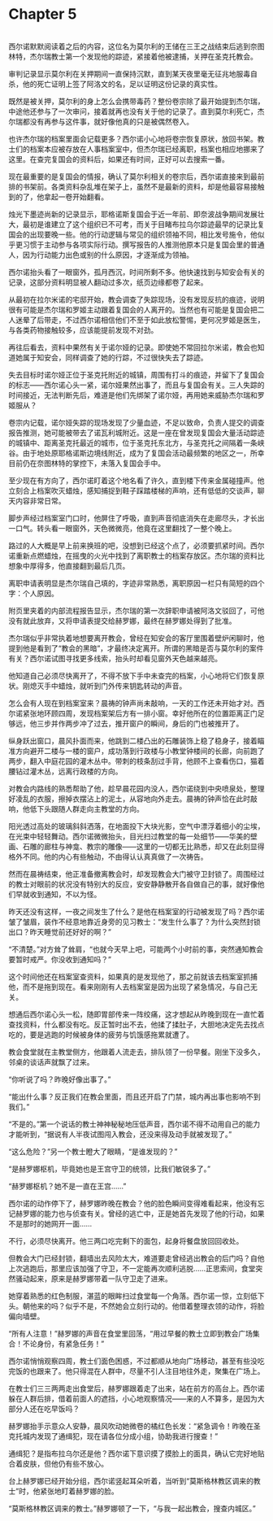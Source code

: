 # Chapter 5

<br>
西尔诺默默阅读着之后的内容，这位名为莫尔利的王储在三王之战结束后逃到奈图林特，杰尔瑞教士第一个发现他的踪迹，紧接着他被逮捕，关押在圣克托教会。

审判记录显示莫尔利在关押期间一直保持沉默，直到某天夜里毫无征兆地服毒自杀，他的死亡证明上签了阿洛文的名，足以证明这份记录的真实性。

既然是被关押，莫尔利的身上怎么会携带毒药？整份卷宗除了最开始提到杰尔瑞，中途他还参与了一次审问，接着就再也没有关于他的记录了。直到莫尔利死亡，杰尔瑞都没有再参与这件事，就好像他真的只是被偶然卷入。

也许杰尔瑞的档案里面会记载更多？西尔诺小心地将卷宗恢复原状，放回书架。教士们的档案本应被存放在人事档案室中，但杰尔瑞已经离职，档案也相应地挪来了这里。在查完复国会的资料后，如果还有时间，正好可以去搜索一番。

现在最重要的是复国会的情报，确认了莫尔利相关的卷宗后，西尔诺直接来到最前排的书架前。各类资料杂乱堆在架子上，虽然不是最新的资料，却是他最容易接触到的了，他拿起一卷开始翻看。

烛光下墨迹尚新的记录显示，耶格诺斯复国会于近一年前、即奈波战争期间发展壮大，最初是谁建立了这个组织已不可考，而关于目睹布拉乌尔踪迹最早的记录比复国会的出现要晚一些。他的行动逻辑与常见的组织领袖不同，相比发号施令，他似乎更习惯于主动参与各项实际行动。撰写报告的人推测他原本只是复国会里的普通人，因为行动能力出色或别的什么原因，才逐渐成为领袖。

西尔诺抬头看了一眼窗外，孤月西沉，时间所剩不多。他快速找到与知安会有关的记录，这部分资料明显被人翻动过多次，纸页边缘都卷了起来。

从最初在拉尔米诺的宅邸开始，教会调查了失踪现场，没有发现反抗的痕迹，说明很有可能是杰尔瑞和罗姬主动跟着复国会的人离开的。当然也有可能是复国会把二人迷晕了后带走，不过西尔诺相信他们不至于如此放松警惕，更何况罗姬是医生，与各类药物接触较多，应该能提前发现不对劲。

再往后看去，资料中果然有关于诺尔娅的记录。即使她不常回拉尔米诺，教会也知道她属于知安会，同样调查了她的行踪，不过很快失去了踪迹。

失去目标时诺尔娅正位于圣克托附近的城镇，周围有打斗的痕迹，并留下了复国会的标志——西尔诺心头一紧，诺尔娅果然出事了，而且与复国会有关。三人失踪的时间接近，无法判断先后，难道是他们先绑架了诺尔娅，再用她来威胁杰尔瑞和罗姬服从？

卷宗内记载，诺尔娅失踪的现场发现了少量血迹，不足以致命，负责人提交的调查报告推测，她可能被带去了诺瓦利城附近。这是一座在曾发现复国会大量活动踪迹的城镇中、距离圣克托最近的城市，位于圣克托东北方，与圣克托之间隔着一条峡谷。由于地处原耶格诺斯边境线附近，成为了复国会活动最频繁的地区之一，所幸目前仍在奈图林特的掌控下，未落入复国会手中。

至少现在有方向了，西尔诺盯着这个地名看了许久，直到楼下传来金属碰撞声。他立刻合上档案吹灭蜡烛，感知捕捉到鞋子踩踏楼梯的声响，还有低低的交谈声，聊天内容非常日常。

脚步声经过档案室门口时，他屏住了呼吸，直到声音彻底消失在走廊尽头，才长出一口气。转头看一眼窗外，天色微微亮，他竟在这里翻找了一整个晚上。

路过的人大概是早上前来换班的吧，没想到已经这个点了，必须要抓紧时间。西尔诺重新点燃蜡烛，在摇曳的火光中找到了离职教士的档案存放区。杰尔瑞的资料比想象中厚得多，他直接翻到最后几页。

离职申请表明显是杰尔瑞自己填的，字迹非常熟悉，离职原因一栏只有简短的四个字：个人原因。

附页里夹着的内部流程报告显示，杰尔瑞的第一次辞职申请被阿洛文驳回了，可他没有就此放弃，又将申请表提交给赫罗娜，最终在赫罗娜处得到了批准。

杰尔瑞似乎非常执着地想要离开教会，曾经在知安会的客厅里围着壁炉闲聊时，他提到他是看到了“教会的黑暗”，才最终决定离开。所谓的黑暗是否与莫尔利的案件有关？西尔诺试图寻找更多线索，抬头时却看见窗外天色越来越亮。

他知道自己必须尽快离开了，不得不放下手中未查完的档案，小心地将它们恢复原状。刚熄灭手中蜡烛，就听到门外传来钥匙转动的声音。

怎么会有人现在到档案室来？晨祷的钟声尚未敲响，一天的工作还未开始才对。西尔诺紧张地环顾四周，发现档案架后方有一排小窗。幸好他所在的位置距离正门足够远，他三步并作两步冲了过去，推开窗户的瞬间，身后的门也被推开了。

纵身跃出窗口，晨风扑面而来，他跳到二楼凸出的石雕装饰上稳了稳身子，接着瞄准方向避开二楼与一楼的窗户，成功落到行政楼与小教堂钟楼间的长廊，向前跑了两步，翻入中庭花园的灌木丛中。带刺的枝条刮过手背，他顾不上查看伤口，猫着腰钻过灌木丛，远离行政楼的方向。

对教会内路线的熟悉帮助了他，趁早晨花园内没人，西尔诺绕到中央喷泉处，整理好凌乱的衣服，擦掉衣摆沾上的泥土，从容地向外走去。晨祷的钟声恰在此时敲响，他低下头跟随人群走向主教堂的方向。

阳光透过高处的玻璃斜斜洒落，在地面投下大块光影，空气中漂浮着细小的尘埃，在光束中轻轻舞动。西尔诺微微抬头，目光扫过教堂的每一处细节——华美的壁画、石雕的廊柱与神龛、教宗的雕像——这里的一切都无比熟悉，却又在此刻显得格外不同。他的内心有些触动，不由得认认真真做了一次祷告。

然而在晨祷结束，他正准备撤离教会时，却发现教会大门被守卫封锁了。周围经过的教士对眼前的状况没有特别大的反应，安安静静散开各自做自己的事，就好像他们早就收到通知，不以为怪。

昨天还没有这样，一夜之间发生了什么？是他在档案室的行动被发现了吗？西尔诺皱了皱眉，装作不经意地靠近身旁的见习教士：“发生什么事了？为什么突然封锁出口？昨天睡觉前还好好的啊？”

“不清楚。”对方耸了耸肩，“也就今天早上吧，可能两个小时前的事，突然通知教会要暂时戒严。你没收到通知吗？”

这个时间他还在档案室查资料，如果真的是发现他了，那之前就该去档案室抓捕他，而不是拖到现在。看来刚刚有人去档案室是因为出现了紧急情况，与自己无关。

想通后西尔诺心头一松，随即胃部传来一阵绞痛，这才想起从昨晚到现在一直忙着查找资料，什么都没有吃。反正暂时出不去，他揉了揉肚子，大胆地决定先去找点吃的，要是逃跑的时候被身体的疲劳与饥饿感拖累就遭了。

教会食堂就在主教堂侧方，他跟着人流走去，排队领了一份早餐。刚坐下没多久，邻桌的谈话声就飘了过来。

“你听说了吗？昨晚好像出事了。”

“能出什么事？反正我们在教会里面，而且还开启了门禁，城内再出事也影响不到我们。”

“不是的。”第一个说话的教士神神秘秘地压低声音，西尔诺不得不动用自己的能力才能听到，“据说有人半夜试图闯入教会，还没来得及动手就被发现了。”

“这么危险？”另一个教士瞪大了眼睛，“是谁发现的？”

“是赫罗娜枢机，毕竟她也是王宫守卫的统领，比我们敏锐多了。”

“赫罗娜枢机？她不是一直在王宫……”

西尔诺的动作停下了，赫罗娜昨晚在教会？他的脸色瞬间变得难看起来，他没有忘记赫罗娜的能力也与侦查有关。曾经的逃亡中，正是她首先发现了他的行动，如果不是那时的她网开一面……

不行，必须尽快离开。他三两口吃完剩下的面包，起身将餐盘放回回收处。

但教会大门已经封锁，翻墙出去风险太大，难道要走曾经逃出教会的后门吗？自他上次逃跑后，那里应该加强了守卫，不一定能再次顺利逃脱……正思索间，食堂突然骚动起来，原来是赫罗娜带着一队守卫走了进来。

她穿着熟悉的红色制服，湛蓝的眼眸扫过食堂每一个角落。西尔诺一惊，立刻低下头。朝他来的吗？似乎不是，不然她会立刻行动的。他借着整理衣领的动作，将脸偏向墙壁。

“所有人注意！”赫罗娜的声音在食堂里回荡，“用过早餐的教士立即到教会广场集合！不论身份，有紧急任务！”

西尔诺悄悄观察四周，教士们面色困惑，不过都顺从地向广场移动，甚至有些没吃完饭的也跟来了。他只得混在人群中，尽量不引人注目地往外走，聚集在广场上。

在教士们三三两两走出食堂后，赫罗娜跟着走了出来，站在前方的高台上。西尔诺躲在人群后排，借着前面人的遮挡，小心地观察情况——来的人不算多，是因为大部分人还在吃早饭吗？

赫罗娜抬手示意众人安静，晨风吹动她微卷的橘红色长发：“紧急调令！昨晚在圣克托城内发现了通缉犯，现在请各位分成小组，协助我进行搜查！”

通缉犯？是指布拉乌尔还是他？西尔诺下意识摸了摸脸上的面具，确认它完好地贴合着皮肤，但他仍有些不放心。

台上赫罗娜已经开始分组，西尔诺竖起耳朵听着，当听到“莫斯格林教区调来的教士”时，他紧张地盯着赫罗娜的脸。

“莫斯格林教区调来的教士。”赫罗娜顿了一下，“与我一起出教会，搜查内城区。”

